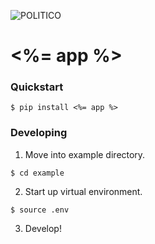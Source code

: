 ![POLITICO](https://rawgithub.com/The-Politico/src/master/images/logo/badge.png)

# <%= app %>

### Quickstart

```
$ pip install <%= app %>
```

### Developing

1. Move into example directory.

```
$ cd example
```

2. Start up virtual environment.

```
$ source .env
```

3. Develop!
